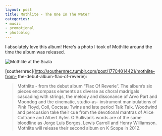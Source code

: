 ```yaml
---
layout: post
title: Mothlite - The One In The Water
categories: 
- music
- promotional
- photoblog
---
```

I absolutely love this album! Here's a photo I took of Mothlite around the
time the album was released.

![Mothlite at the
Scala](http://farm8.staticflickr.com/7191/6895985103_afe5a3565b_o_d.jpg)

[southernrec](http://southernrec.tumblr.com/post/17704014421/mothlite-from-
the-debut-album-flax-of-reverie):

> Mothlite - from the debut album “Flax Of Reverie”. The album’s six pieces
> encompass elements as diverse as choral madrigals cascading with strings, the
> melody and dissonance of Arvo Part and Moondog and the cinematic, studio-as-
> instrument manipulations of Pink Floyd, Coil, Cocteau Twins and late period
> Talk Talk. Woodwind and percussion take their cue from the devotional mantras
> of Alice Coltrane and Albert Ayler. O’Sullivan’s words are of the same
> bloodline as Jorge Luis Borges, Lewis Carroll and Henry Williamson. Mothlite
> will release their second album on K Scope in 2012.
